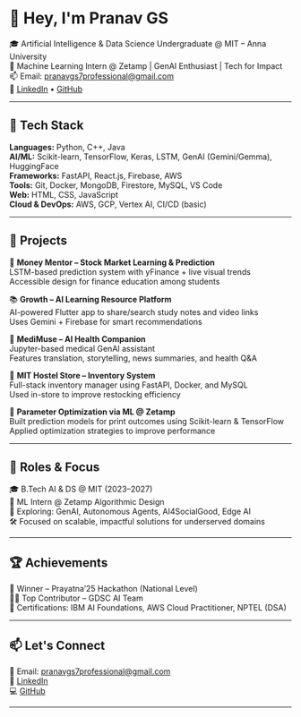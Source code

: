# 👋 Hey, I'm Pranav GS

🎓 Artificial Intelligence & Data Science Undergraduate @ MIT – Anna University  
🤖 Machine Learning Intern @ Zetamp | GenAI Enthusiast | Tech for Impact  
📫 Email: pranavgs7professional@gmail.com  
🔗 [LinkedIn](https://www.linkedin.com/in/pranavgs/) • [GitHub](https://github.com/pranav120705)

---

## 🔧 Tech Stack

**Languages:** Python, C++, Java  
**AI/ML:** Scikit-learn, TensorFlow, Keras, LSTM, GenAI (Gemini/Gemma), HuggingFace  
**Frameworks:** FastAPI, React.js, Firebase, AWS  
**Tools:** Git, Docker, MongoDB, Firestore, MySQL, VS Code  
**Web:** HTML, CSS, JavaScript  
**Cloud & DevOps:** AWS, GCP, Vertex AI, CI/CD (basic)

---

## 📌 Projects

💸 **Money Mentor – Stock Market Learning & Prediction**  
LSTM-based prediction system with yFinance + live visual trends  
Accessible design for finance education among students  

📚 **Growth – AI Learning Resource Platform**  
AI-powered Flutter app to share/search study notes and video links  
Uses Gemini + Firebase for smart recommendations  

🏥 **MediMuse – AI Health Companion**  
Jupyter-based medical GenAI assistant  
Features translation, storytelling, news summaries, and health Q&A  

🏢 **MIT Hostel Store – Inventory System**  
Full-stack inventory manager using FastAPI, Docker, and MySQL  
Used in-store to improve restocking efficiency  

🧠 **Parameter Optimization via ML @ Zetamp**  
Built prediction models for print outcomes using Scikit-learn & TensorFlow  
Applied optimization strategies to improve performance

---

## 🎯 Roles & Focus

🎓 B.Tech AI & DS @ MIT (2023–2027)  
💼 ML Intern @ Zetamp Algorithmic Design  
🧠 Exploring: GenAI, Autonomous Agents, AI4SocialGood, Edge AI  
🛠️ Focused on scalable, impactful solutions for underserved domains  

---

## 🏆 Achievements

🥇 Winner – Prayatna’25 Hackathon (National Level)  
👨‍🏫 Top Contributor – GDSC AI Team  
📜 Certifications: IBM AI Foundations, AWS Cloud Practitioner, NPTEL (DSA)

---

## 📫 Let's Connect

📧 Email: pranavgs7professional@gmail.com  
🔗 [LinkedIn](https://www.linkedin.com/in/pranavgs/)  
💻 [GitHub](https://github.com/pranav120705)

---
